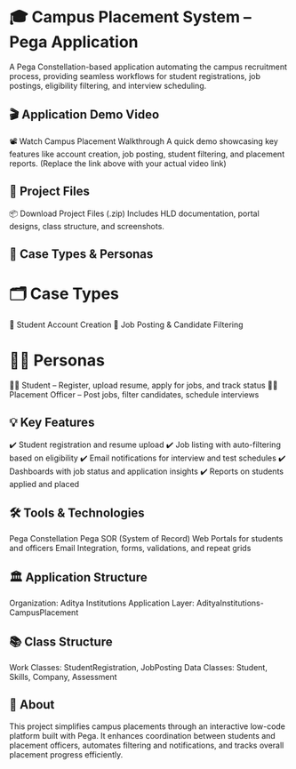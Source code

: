 # 🎓 Campus Placement System – Pega Application
A Pega Constellation-based application automating the campus recruitment process, providing seamless workflows for student registrations, job postings, eligibility filtering, and interview scheduling.

## 🎬 Application Demo Video
📽️ Watch Campus Placement Walkthrough
A quick demo showcasing key features like account creation, job posting, student filtering, and placement reports.
(Replace the link above with your actual video link)

## 📂 Project Files
📦 Download Project Files (.zip)
Includes HLD documentation, portal designs, class structure, and screenshots.

## 👥 Case Types & Personas
# 🗂️ Case Types
👤 Student Account Creation
📝 Job Posting & Candidate Filtering

# 👩‍💼 Personas
👨‍🎓 Student – Register, upload resume, apply for jobs, and track status
🧑‍💼 Placement Officer – Post jobs, filter candidates, schedule interviews

## 💡 Key Features
✔️ Student registration and resume upload
✔️ Job listing with auto-filtering based on eligibility
✔️ Email notifications for interview and test schedules
✔️ Dashboards with job status and application insights
✔️ Reports on students applied and placed

## 🛠️ Tools & Technologies
Pega Constellation
Pega SOR (System of Record)
Web Portals for students and officers
Email Integration, forms, validations, and repeat grids

## 🏛️ Application Structure
Organization: Aditya Institutions
Application Layer: AdityaInstitutions-CampusPlacement

## 📚 Class Structure
Work Classes: StudentRegistration, JobPosting
Data Classes: Student, Skills, Company, Assessment

## 📢 About
This project simplifies campus placements through an interactive low-code platform built with Pega. It enhances coordination between students and placement officers, automates filtering and notifications, and tracks overall placement progress efficiently.
